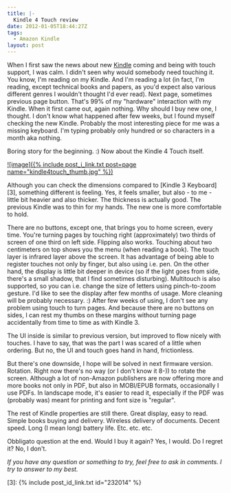 ```yaml
---
title: |-
  Kindle 4 Touch review
date: 2012-01-05T18:44:27Z
tags:
  - Amazon Kindle
layout: post
---
```

When I first saw the news about new [Kindle][1] coming and being with touch support, I was calm. I didn't seen why would somebody need touching it. You know, I'm reading on my Kindle. And I'm reading a lot (in fact, I'm reading, except technical books and papers, as you'd expect also various different genres I wouldn't thought I'd ever read). Next page, sometimes previous page button. That's 99% of my "hardware" interaction with my Kindle. When it first came out, again nothing. Why should I buy new one, I thought. I don't know what happened after few weeks, but I found myself checking the new Kindle. Probably the most interesting piece for me was a missing keyboard. I'm typing probably only hundred or so characters in a month aka nothing.

Boring story for the beginning. :) Now about the Kindle 4 Touch itself.

[![image]({% include post_i_link.txt post=page name="kindle4touch_thumb.jpg" %})][2]

Although you can check the dimensions compared to [Kindle 3 Keyboard][3], something different is feeling. Yes, it feels smaller, but also - to me - little bit heavier and also thicker. The thickness is actually good. The previous Kindle was to thin for my hands. The new one is more comfortable to hold.

There are no buttons, except one, that brings you to home screen, every time. You're turning pages by touching right (approximately) two thirds of screen of one third on left side. Flipping also works. Touching about two centimeters on top shows you the menu (when reading a book). The touch layer is infrared layer above the screen. It has advantage of being able to register touches not only by finger, but also using i.e. pen. On the other hand, the display is little bit deeper in device (so if the light goes from side, there's a small shadow, that I find sometimes disturbing). Multitouch is also supported, so you can i.e. change the size of letters using pinch-to-zoom gesture. I'd like to see the display after few months of usage. More cleaning will be probably necessary. :) After few weeks of using, I don't see any problem using touch to turn pages. And because there are no buttons on sides, I can rest my thumbs on these margins without turning page accidentally from time to time as with Kindle 3.

The UI inside is similar to previous version, but improved to flow nicely with touches. I have to say, that was the part I was scared of a little when ordering. But no, the UI and touch goes hand in hand, frictionless.

But there's one downside, I hope will be solved in next firmware version. Rotation. Right now there's no way (or I don't know it 8-)) to rotate the screen. Although a lot of non-Amazon publishers are now offering more and more books not only in PDF, but also in MOBI/EPUB formats, occasionally I use PDFs. In landscape mode, it's easier to read it, especially if the PDF was (probably was) meant for printing and font size is "regular".

The rest of Kindle properties are still there. Great display, easy to read. Simple books buying and delivery. Wireless delivery of documents. Decent speed. Long (I mean long) battery life. Etc. etc. etc.

Obbligato question at the end. Would I buy it again? Yes, I would. Do I regret it? No, I don't.

_If you have any question or something to try, feel free to ask in comments. I try to answer to my best._

[1]: http://www.kindle.com
[2]: /i/232642/kindle4touch.jpg
[3]: {% include post_id_link.txt id="232014" %}